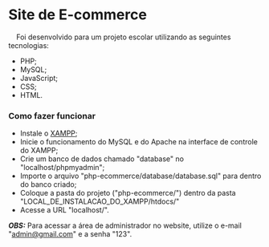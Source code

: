 # Site de E-commerce

&nbsp;&nbsp;&nbsp;&nbsp;Foi desenvolvido para um projeto escolar utilizando as seguintes tecnologias:
- PHP; 
- MySQL; 
- JavaScript;
- CSS;
- HTML.

### Como fazer funcionar
- Instale o [XAMPP](https://www.apachefriends.org/pt_br/index.html);
- Inicie o funcionamento do MySQL e do Apache na interface de controle do XAMPP;
- Crie um banco de dados chamado "database" no "localhost/phpmyadmin";
- Importe o arquivo "php-ecommerce/database/database.sql" para dentro do banco criado;
- Coloque a pasta do projeto ("php-ecommerce/") dentro da pasta "LOCAL_DE_INSTALACAO_DO_XAMPP/htdocs/"
- Acesse a URL "localhost/".

***OBS:*** Para acessar a área de administrador no website, utilize o e-mail "admin@gmail.com" e a senha "123".
